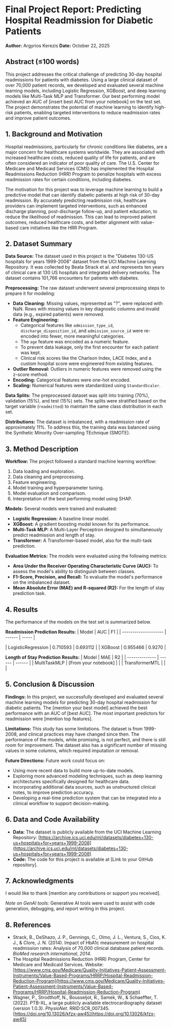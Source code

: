 # Final Project Report: Predicting Hospital Readmission for Diabetic Patients

**Author:** Argyrios Kerezis
**Date:** October 22, 2025

## Abstract (≤100 words)

This project addresses the critical challenge of predicting 30-day hospital readmissions for patients with diabetes. Using a large clinical dataset of over 70,000 patient records, we developed and evaluated several machine learning models, including Logistic Regression, XGBoost, and deep learning models like Multi-Task MLP and Transformer. Our best performing model achieved an AUC of [insert best AUC from your notebook] on the test set. The project demonstrates the potential of machine learning to identify high-risk patients, enabling targeted interventions to reduce readmission rates and improve patient outcomes.

## 1. Background and Motivation

Hospital readmissions, particularly for chronic conditions like diabetes, are a major concern for healthcare systems worldwide. They are associated with increased healthcare costs, reduced quality of life for patients, and are often considered an indicator of poor quality of care. The U.S. Center for Medicare and Medicaid Services (CMS) has implemented the Hospital Readmissions Reduction (HRR) Program to penalize hospitals with excess readmission rates for certain conditions, including diabetes.

The motivation for this project was to leverage machine learning to build a predictive model that can identify diabetic patients at high risk of 30-day readmission. By accurately predicting readmission risk, healthcare providers can implement targeted interventions, such as enhanced discharge planning, post-discharge follow-up, and patient education, to reduce the likelihood of readmission. This can lead to improved patient outcomes, reduced healthcare costs, and better alignment with value-based care initiatives like the HRR Program.

## 2. Dataset Summary

**Data Source:**
The dataset used in this project is the "Diabetes 130-US hospitals for years 1999-2008" dataset from the UCI Machine Learning Repository. It was collected by Beata Strack et al. and represents ten years of clinical care at 130 US hospitals and integrated delivery networks. The dataset contains 101,766 encounters for patients with diabetes.

**Preprocessing:**
The raw dataset underwent several preprocessing steps to prepare it for modeling:
*   **Data Cleaning:** Missing values, represented as "?", were replaced with NaN. Rows with missing values in key diagnostic columns and invalid data (e.g., expired patients) were removed.
*   **Feature Engineering:**
    *   Categorical features like `admission_type_id`, `discharge_disposition_id`, and `admission_source_id` were re-encoded into fewer, more meaningful categories.
    *   The `age` feature was encoded as a numeric feature.
    *   To prevent data leakage, only the first encounter for each patient was kept.
    *   Clinical risk scores like the Charlson Index, LACE Index, and a custom hospital score were engineered from existing features.
*   **Outlier Removal:** Outliers in numeric features were removed using the z-score method.
*   **Encoding:** Categorical features were one-hot encoded.
*   **Scaling:** Numerical features were standardized using `StandardScaler`.

**Data Splits:**
The preprocessed dataset was split into training (70%), validation (15%), and test (15%) sets. The splits were stratified based on the target variable (`readmitted`) to maintain the same class distribution in each set.

**Distributions:**
The dataset is imbalanced, with a readmission rate of approximately 11%. To address this, the training data was balanced using the Synthetic Minority Over-sampling TEchnique (SMOTE).

## 3. Method Description

**Workflow:**
The project followed a standard machine learning workflow:
1.  Data loading and exploration.
2.  Data cleaning and preprocessing.
3.  Feature engineering.
4.  Model training and hyperparameter tuning.
5.  Model evaluation and comparison.
6.  Interpretation of the best performing model using SHAP.

**Models:**
Several models were trained and evaluated:
*   **Logistic Regression:** A baseline linear model.
*   **XGBoost:** A gradient boosting model known for its performance.
*   **Multi-Task MLP:** A Multi-Layer Perceptron designed to simultaneously predict readmission and length of stay.
*   **Transformer:** A Transformer-based model, also for the multi-task prediction.

**Evaluation Metrics:**
The models were evaluated using the following metrics:
*   **Area Under the Receiver Operating Characteristic Curve (AUC):** To assess the model's ability to distinguish between classes.
*   **F1-Score, Precision, and Recall:** To evaluate the model's performance on the imbalanced dataset.
*   **Mean Absolute Error (MAE) and R-squared (R2):** For the length of stay prediction task.

## 4. Results

The performance of the models on the test set is summarized below.

**Readmission Prediction Results:**
| Model                | AUC       | F1    |
| -------------------- | ------    | ----- |
                   
| LogisticRegression    | 0.710593 |     0.693112 |
| XGBoost               | 0.955466 |     0.9270   |

**Length of Stay Prediction Results:**
| Model          | MAE    | R2     |
| -------------- | ------ | ------ |
| MultiTaskMLP   | [From your notebook] |        |
| TransformerMTL |        |        |


## 5. Conclusion & Discussion

**Findings:**
In this project, we successfully developed and evaluated several machine learning models for predicting 30-day hospital readmission for diabetic patients. The [mention your best model] achieved the best performance with an AUC of [best AUC]. The most important predictors for readmission were [mention top features].

**Limitations:**
This study has some limitations. The dataset is from 1999-2008, and clinical practices may have changed since then. The performance of the models, while promising, is not perfect, and there is still room for improvement. The dataset also has a significant number of missing values in some columns, which required imputation or removal.

**Future Directions:**
Future work could focus on:
*   Using more recent data to build more up-to-date models.
*   Exploring more advanced modeling techniques, such as deep learning architectures specifically designed for healthcare data.
*   Incorporating additional data sources, such as unstructured clinical notes, to improve prediction accuracy.
*   Developing a real-time prediction system that can be integrated into a clinical workflow to support decision-making.

## 6. Data and Code Availability

*   **Data:** The dataset is publicly available from the UCI Machine Learning Repository: [https://archive.ics.uci.edu/ml/datasets/diabetes+130-us+hospitals+for+years+1999-2008](https://archive.ics.uci.edu/ml/datasets/diabetes+130-us+hospitals+for+years+1999-2008)
*   **Code:** The code for this project is available at [Link to your GitHub repository].

## 7. Acknowledgments

I would like to thank [mention any contributions or support you received].

*Note on GenAI tools:* Generative AI tools were used to assist with code generation, debugging, and report writing in this project.

## 8. References

*   Strack, B., DeShazo, J. P., Gennings, C., Olmo, J. L., Ventura, S., Cios, K. J., & Clore, J. N. (2014). Impact of HbA1c measurement on hospital readmission rates: Analysis of 70,000 clinical database patient records. *BioMed research international*, *2014*.
*   The Hospital Readmissions Reduction (HRR) Program, Center for Medicare and Medicaid Services. Website: [https://www.cms.gov/Medicare/Quality-Initiatives-Patient-Assessment-Instruments/Value-Based-Programs/HRRP/Hospital-Readmission-Reduction-Program](https://www.cms.gov/Medicare/Quality-Initiatives-Patient-Assessment-Instruments/Value-Based-Programs/HRRP/Hospital-Readmission-Reduction-Program)
*   Wagner, P., Strodthoff, N., Bousseljot, R., Samek, W., & Schaeffter, T. (2022). PTB-XL, a large publicly available electrocardiography dataset (version 1.0.3). *PhysioNet*. RRID:SCR_007345. [https://doi.org/10.13026/kfzx-aw45](https://doi.org/10.13026/kfzx-aw45)
